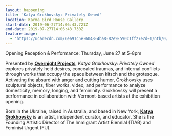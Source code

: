 ```yaml
---
layout: happening
title: 'Katya Grokhovsky: Privately Owned'
location: Karma Bird House Gallery
start-date: 2019-06-27T14:06:43.721Z
end-date: 2019-07-27T14:06:43.730Z
feature-image:
  - 'https://ucarecdn.com/6ea91c5e-6048-4ba8-82e9-590c1ff27e2d~1/nth/0/'
---
```

Opening Reception & Performance: Thursday, June 27 at 5–8pm

Presented by <a href="http://overnightprojects.com/" target="_blank">**Overnight Projects**</a>, _Katya Grokhovsky: Privately Owned_ explores privately held desires, concealed traumas, and internal conflicts through works that occupy the space between kitsch and the grotesque. Activating the absurd with anger and cutting humor, Grokhovsky uses sculptural objects, fiber works, video, and performance to analyze domesticity, memory, longing, and femininity. Grokhovsky will present a performance in collaboration with Vermont-based artists at the exhibition opening. 

Born in the Ukraine, raised in Australia, and based in New York, <a href="https://www.katyagrokhovsky.net/" target="_blank">**Katya Grokhovsky**</a> is an artist, independent curator, and educator. She is the Founding Artistic Director of The Immigrant Artist Biennial (TIAB) and Feminist Urgent (FU).
